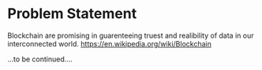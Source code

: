 # Problem Statement

Blockchain are promising in guarenteeing truest and realibility of data in our interconnected world. https://en.wikipedia.org/wiki/Blockchain 

...to be continued....
